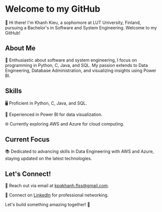 # Welcome to my GitHub

👋 Hi there! I'm Khanh Kieu, a sophomore at LUT University, Finland, pursuing a Bachelor's in Software and System Engineering. Welcome to my GitHub!

## About Me

🚀 Enthusiastic about software and system engineering, I focus on programming in Python, C, Java, and SQL. My passion extends to Data Engineering, Database Administration, and visualizing insights using Power BI.

## Skills

🖥️ Proficient in Python, C, Java, and SQL.

💽 Experienced in Power BI for data visualization.

🌐 Currently exploring AWS and Azure for cloud computing.

## Current Focus

📚 Dedicated to advancing skills in Data Engineering with AWS and Azure, staying updated on the latest technologies.

## Let's Connect!

📧 Reach out via email at kpqkhanh.flss@gmail.com.

🔗 Connect on [LinkedIn](https://www.linkedin.com/in/qckhnh/) for professional networking.

Let's build something amazing together! 🚀
